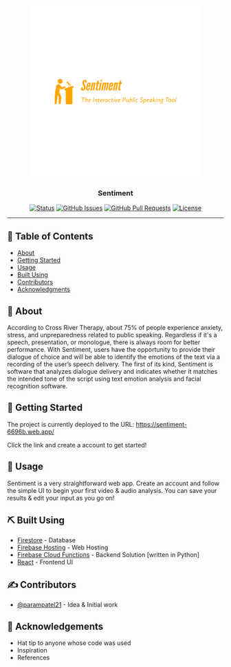 <p align="center">
  <a href="" rel="noopener">
 <img height=400px width=400 src="assets/Sentiment-1.png" alt="Project logo"></a>
</p>

<h3 align="center">Sentiment</h3>

<div align="center">

[![Status](https://img.shields.io/badge/status-active-success.svg)]()
[![GitHub Issues](https://img.shields.io/github/issues/kylelobo/The-Documentation-Compendium.svg)](https://github.com/kylelobo/The-Documentation-Compendium/issues)
[![GitHub Pull Requests](https://img.shields.io/github/issues-pr/kylelobo/The-Documentation-Compendium.svg)](https://github.com/kylelobo/The-Documentation-Compendium/pulls)
[![License](https://img.shields.io/badge/license-MIT-blue.svg)](/LICENSE)

</div>

---

## 📝 Table of Contents

- [About](#about)
- [Getting Started](#getting_started)
- [Usage](#usage)
- [Built Using](#built_using)
- [Contributors](#contributors)
- [Acknowledgments](#acknowledgement)

## 🧐 About <a name = "about"></a>

According to Cross River Therapy, about 75% of people experience anxiety, stress, and unpreparedness related to public speaking. Regardless if it's a speech, presentation, or monologue, there is always room for better performance. With Sentiment, users have the opportunity to provide their dialogue of choice and will be able to identify the emotions of the text via a recording of the user’s speech delivery. The first of its kind, Sentiment is software that analyzes dialogue delivery and indicates whether it matches the intended tone of the script using text emotion analysis and facial recognition software.

## 🏁 Getting Started <a name = "getting_started"></a>

The project is currently deployed to the URL: https://sentiment-6696b.web.app/

Click the link and create a account to get started!


## 🎈 Usage <a name="usage"></a>

Sentiment is a very straightforward web app. Create an account and follow the simple UI to begin your first video & audio analysis. You can save your results & edit your input as you go on!


## ⛏️ Built Using <a name = "built_using"></a>

- [Firestore](https://firebase.google.com/docs/firestore) - Database
- [Firebase Hosting](https://firebase.google.com/docs/hosting) - Web Hosting
- [Firebase Cloud Functions](https://firebase.google.com/docs/functions) - Backend Solution [written in Python]
- [React](https://reactjs.org/) - Frontend UI

## ✍️ Contributors <a name = "contributors"></a>

- [@parampatel21](https://github.com/parampatel21) - Idea & Initial work

## 🎉 Acknowledgements <a name = "acknowledgement"></a>

- Hat tip to anyone whose code was used
- Inspiration
- References
